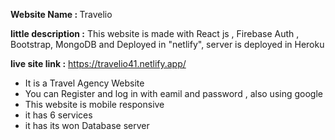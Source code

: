 <b>Website Name : </b> Travelio 

<b>little description :</b> This website is made with React js , Firebase Auth  , Bootstrap, MongoDB and Deployed in "netlify", server is deployed in Heroku

<b>live site link :</b> https://travelio41.netlify.app/

* It is a Travel Agency Website
* You can Register and log in with eamil and password , also using google 
* This website is mobile responsive
* it has 6 services
* it has its won Database server 


